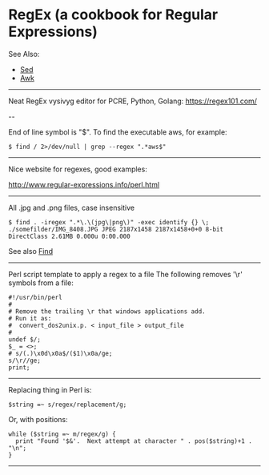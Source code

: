 
# RegEx (a cookbook for Regular Expressions)

See Also:
- [Sed](Sed.md)
- [Awk](Awk.md)

---

Neat RegEx vysivyg editor for PCRE, Python, Golang:
https://regex101.com/

--

End of line symbol is "$". To find the executable aws, for example:

    $ find / 2>/dev/null | grep --regex ".*aws$"

---

Nice website for regexes, good examples:

http://www.regular-expressions.info/perl.html

---

All .jpg and .png files, case insensitive

    $ find . -iregex ".*\.\(jpg\|png\)" -exec identify {} \;
    ./somefilder/IMG_8408.JPG JPEG 2187x1458 2187x1458+0+0 8-bit DirectClass 2.61MB 0.000u 0:00.000

See also [Find](Find.md)

---

Perl script template to apply a regex to a file
The following removes '\r' symbols from a file:

    #!/usr/bin/perl
    #
    # Remove the trailing \r that windows applications add.
    # Run it as:
    #  convert_dos2unix.p. < input_file > output_file
    #
    undef $/;
    $_ = <>;
    # s/(.)\x0d\x0a$/($1)\x0a/ge;
    s/\r//ge;
    print;

---

Replacing thing in Perl is:

    $string =~ s/regex/replacement/g;
    
Or, with positions:

    while ($string =~ m/regex/g) {
      print "Found '$&'.  Next attempt at character " . pos($string)+1 . "\n";
    }
    
---
